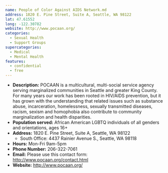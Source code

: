 ```yaml
---
name: People of Color Against AIDS Network.md
address: 1820 E. Pine Street, Suite A, Seattle, WA 98122
lat: 47.61552
long: -122.30782
website: http://www.pocaan.org/
categories:
  - Sexual Health
  - Support Groups
supercategories:
  - Medical
  - Mental Health
features:
  - confidential
  - free
---
```

- **Description:** POCAAN is a multicultural, multi-social service agency serving marginalized communities in Seattle and greater King County.  For many years our work has been rooted in HIV/AIDS prevention, but it has grown with the understanding that related issues such as substance abuse, incarceration, homelessness, sexually transmitted diseases, racism, sexism and homophobia also contribute to community marginalization and health disparities. 
- **Population served:** African American LGBTQ individuals of all genders and orientations, ages 16+
- **Address:** 1820 E. Pine Street, Suite A, Seattle, WA 98122
   - South Office: 4437 Rainier Avenue S., Seattle, WA 98118
- **Hours:** Mon-Fri 9am-5pm
- **Phone Number:** 206-322-7061
- **Email:** Please use this contact form: <http://www.pocaan.org/contact.html>
- **Website:** <http://www.pocaan.org/>
